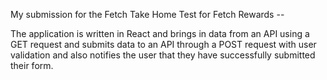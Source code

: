 My submission for the Fetch Take Home Test for Fetch Rewards -- 

The application is written in React and brings in data from an API using a GET request and submits data to an API through a POST request with user validation and also notifies the user that they have successfully submitted their form. 
